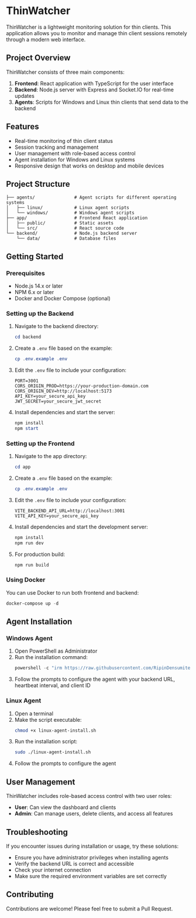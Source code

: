 # ThinWatcher

ThinWatcher is a lightweight monitoring solution for thin clients. This application allows you to monitor and manage thin client sessions remotely through a modern web interface.

## Project Overview

ThinWatcher consists of three main components:

1. **Frontend**: React application with TypeScript for the user interface
2. **Backend**: Node.js server with Express and Socket.IO for real-time updates
3. **Agents**: Scripts for Windows and Linux thin clients that send data to the backend

## Features

- Real-time monitoring of thin client status
- Session tracking and management 
- User management with role-based access control
- Agent installation for Windows and Linux systems
- Responsive design that works on desktop and mobile devices

## Project Structure

```
├── agents/               # Agent scripts for different operating systems
│   ├── linux/            # Linux agent scripts
│   └── windows/          # Windows agent scripts
├── app/                  # Frontend React application
│   ├── public/           # Static assets
│   └── src/              # React source code
└── backend/              # Node.js backend server
    └── data/             # Database files
```

## Getting Started

### Prerequisites

- Node.js 14.x or later
- NPM 6.x or later
- Docker and Docker Compose (optional)

### Setting up the Backend

1. Navigate to the backend directory:
   ```powershell
   cd backend
   ```

2. Create a `.env` file based on the example:
   ```powershell
   cp .env.example .env
   ```

3. Edit the `.env` file to include your configuration:
   ```env
   PORT=3001
   CORS_ORIGIN_PROD=https://your-production-domain.com
   CORS_ORIGIN_DEV=http://localhost:5173
   API_KEY=your_secure_api_key
   JWT_SECRET=your_secure_jwt_secret
   ```

4. Install dependencies and start the server:
   ```powershell
   npm install
   npm start
   ```

### Setting up the Frontend

1. Navigate to the app directory:
   ```powershell
   cd app
   ```

2. Create a `.env` file based on the example:
   ```powershell
   cp .env.example .env
   ```

3. Edit the `.env` file to include your configuration:
   ```env
   VITE_BACKEND_API_URL=http://localhost:3001
   VITE_API_KEY=your_secure_api_key
   ```

4. Install dependencies and start the development server:
   ```powershell
   npm install
   npm run dev
   ```

5. For production build:
   ```powershell
   npm run build
   ```

### Using Docker

You can use Docker to run both frontend and backend:

```powershell
docker-compose up -d
```

## Agent Installation

### Windows Agent

1. Open PowerShell as Administrator
2. Run the installation command:
   ```powershell
   powershell -c "irm https://raw.githubusercontent.com/RipinDensumite/thinwatcher/main/agents/windows/thinwatcher.ps1 | iex"
   ```
3. Follow the prompts to configure the agent with your backend URL, heartbeat interval, and client ID

### Linux Agent

1. Open a terminal
2. Make the script executable:
   ```bash
   chmod +x linux-agent-install.sh
   ```
3. Run the installation script:
   ```bash
   sudo ./linux-agent-install.sh
   ```
4. Follow the prompts to configure the agent

## User Management

ThinWatcher includes role-based access control with two user roles:

- **User**: Can view the dashboard and clients
- **Admin**: Can manage users, delete clients, and access all features

## Troubleshooting

If you encounter issues during installation or usage, try these solutions:

- Ensure you have administrator privileges when installing agents
- Verify the backend URL is correct and accessible
- Check your internet connection
- Make sure the required environment variables are set correctly

## Contributing

Contributions are welcome! Please feel free to submit a Pull Request.
